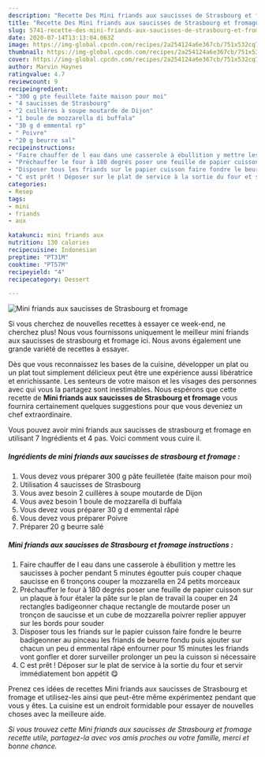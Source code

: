 ```yaml
---
description: "Recette Des Mini friands aux saucisses de Strasbourg et fromage"
title: "Recette Des Mini friands aux saucisses de Strasbourg et fromage"
slug: 5741-recette-des-mini-friands-aux-saucisses-de-strasbourg-et-fromage
date: 2020-07-14T13:13:04.063Z
image: https://img-global.cpcdn.com/recipes/2a254124a6e367cb/751x532cq70/mini-friands-aux-saucisses-de-strasbourg-et-fromage-photo-principale-de-la-recette.jpg
thumbnail: https://img-global.cpcdn.com/recipes/2a254124a6e367cb/751x532cq70/mini-friands-aux-saucisses-de-strasbourg-et-fromage-photo-principale-de-la-recette.jpg
cover: https://img-global.cpcdn.com/recipes/2a254124a6e367cb/751x532cq70/mini-friands-aux-saucisses-de-strasbourg-et-fromage-photo-principale-de-la-recette.jpg
author: Marvin Haynes
ratingvalue: 4.7
reviewcount: 9
recipeingredient:
- "300 g pte feuillete faite maison pour moi"
- "4 saucisses de Strasbourg"
- "2 cuillères à soupe moutarde de Dijon"
- "1 boule de mozzarella di buffala"
- "30 g d emmental rp"
- " Poivre"
- "20 g beurre sal"
recipeinstructions:
- "Faire chauffer de l eau dans une casserole à ébullition y mettre les saucisses à pocher pendant 5 minutes égoutter puis couper chaque saucisse en 6 tronçons couper la mozzarella en 24 petits morceaux"
- "Préchauffer le four à 180 degrés poser une feuille de papier cuisson sur un plaque à four étaler la pâte sur le plan de travail la couper en 24 rectangles badigeonner chaque rectangle de moutarde poser un tronçon de saucisse et un cube de mozzarella poivrer replier appuyer sur les bords pour souder"
- "Disposer tous les friands sur le papier cuisson faire fondre le beurre badigeonner au pinceau les friands de beurre fondu puis ajouter sur chacun un peu d emmental râpé enfourner pour 15 minutes les friands vont gonfler et dorer surveiller prolonger un peu la cuisson si nécessaire"
- "C est prêt ! Déposer sur le plat de service à la sortie du four et servir immédiatement bon appétit 😋"
categories:
- Resep
tags:
- mini
- friands
- aux

katakunci: mini friands aux 
nutrition: 130 calories
recipecuisine: Indonesian
preptime: "PT31M"
cooktime: "PT57M"
recipeyield: "4"
recipecategory: Dessert

---
```



![Mini friands aux saucisses de Strasbourg et fromage](https://img-global.cpcdn.com/recipes/2a254124a6e367cb/751x532cq70/mini-friands-aux-saucisses-de-strasbourg-et-fromage-photo-principale-de-la-recette.jpg)

Si vous cherchez de nouvelles recettes à essayer ce week-end, ne cherchez plus! Nous vous fournissons uniquement le meilleur mini friands aux saucisses de strasbourg et fromage ici. Nous avons également une grande variété de recettes à essayer.

Dès que vous reconnaissez les bases de la cuisine, développer un plat ou un plat tout simplement délicieux peut être une expérience aussi libératrice et enrichissante. Les senteurs de votre maison et les visages des personnes avec qui vous la partagez sont inestimables. Nous espérons que cette recette de <strong> Mini friands aux saucisses de Strasbourg et fromage </strong> vous fournira certainement quelques suggestions pour que vous deveniez un chef extraordinaire.

<!--inarticleads1-->

Vous pouvez avoir mini friands aux saucisses de strasbourg et fromage en utilisant 7 Ingrédients et 4 pas. Voici comment vous cuire il.

##### Ingrédients de mini friands aux saucisses de strasbourg et fromage :

1. Vous devez vous préparer 300 g pâte feuilletée (faite maison pour moi)
1. Utilisation 4 saucisses de Strasbourg
1. Vous avez besoin 2 cuillères à soupe moutarde de Dijon
1. Vous avez besoin 1 boule de mozzarella di buffala
1. Vous devez vous préparer 30 g d emmental râpé
1. Vous devez vous préparer  Poivre
1. Préparer 20 g beurre salé




<!--inarticleads2-->

##### Mini friands aux saucisses de Strasbourg et fromage instructions :

1. Faire chauffer de l eau dans une casserole à ébullition y mettre les saucisses à pocher pendant 5 minutes égoutter puis couper chaque saucisse en 6 tronçons couper la mozzarella en 24 petits morceaux
1. Préchauffer le four à 180 degrés poser une feuille de papier cuisson sur un plaque à four étaler la pâte sur le plan de travail la couper en 24 rectangles badigeonner chaque rectangle de moutarde poser un tronçon de saucisse et un cube de mozzarella poivrer replier appuyer sur les bords pour souder
1. Disposer tous les friands sur le papier cuisson faire fondre le beurre badigeonner au pinceau les friands de beurre fondu puis ajouter sur chacun un peu d emmental râpé enfourner pour 15 minutes les friands vont gonfler et dorer surveiller prolonger un peu la cuisson si nécessaire
1. C est prêt ! Déposer sur le plat de service à la sortie du four et servir immédiatement bon appétit 😋




<!--inarticleads1-->

<p>
Prenez ces idées de recettes Mini friands aux saucisses de Strasbourg et fromage et utilisez-les ainsi que peut-être même expérimentez pendant que vous y êtes. La cuisine est un endroit formidable pour essayer de nouvelles choses avec la meilleure aide.
</p>

<p>
<i>Si vous trouvez cette Mini friands aux saucisses de Strasbourg et fromage recette utile, partagez-la avec vos amis proches ou votre famille, merci et bonne chance.</i>
</p>
